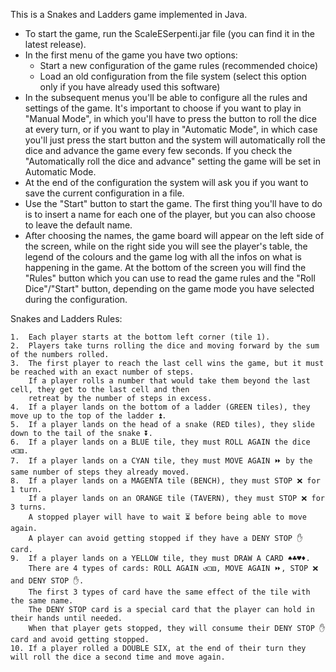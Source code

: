 This is a Snakes and Ladders game implemented in Java.
- To start the game, run the ScaleESerpenti.jar file (you can find it in the latest release).
- In the first menu of the game you have two options:
  - Start a new configuration of the game rules (recommended choice)
  - Load an old configuration from the file system (select this option only if you have already used this software)
- In the subsequent menus you'll be able to configure all the rules and settings of the game.
It's important to choose if you want to play in "Manual Mode", in which you'll have to press the button to roll the dice at every turn, or if you want to
play in "Automatic Mode", in which case you'll just press the start button and the system will automatically roll the dice and advance the game every few seconds.
If you check the "Automatically roll the dice and advance" setting the game will be set in Automatic Mode.
- At the end of the configuration the system will ask you if you want to save the current configuration in a file.
- Use the "Start" button to start the game. The first thing you'll have to do is to insert a name for each one of the player,
but you can also choose to leave the default name.
- After choosing the names, the game board will appear on the left side of the screen, while on the right side you will see the
player's table, the legend of the colours and the game log with all the infos on what is happening in the game.
At the bottom of the screen you will find the "Rules" button which you can use to read the game rules and the "Roll Dice"/"Start" button,
depending on the game mode you have selected during the configuration.

Snakes and Ladders Rules:

    1.  Each player starts at the bottom left corner (tile 1).
    2.  Players take turns rolling the dice and moving forward by the sum of the numbers rolled.
    3.  The first player to reach the last cell wins the game, but it must be reached with an exact number of steps.
        If a player rolls a number that would take them beyond the last cell, they get to the last cell and then
        retreat by the number of steps in excess.
    4.  If a player lands on the bottom of a ladder (GREEN tiles), they move up to the top of the ladder ⏫.
    5.  If a player lands on the head of a snake (RED tiles), they slide down to the tail of the snake ⏬.
    6.  If a player lands on a BLUE tile, they must ROLL AGAIN the dice ↺⚀⚅.
    7.  If a player lands on a CYAN tile, they must MOVE AGAIN ⏩ by the same number of steps they already moved.
    8.  If a player lands on a MAGENTA tile (BENCH), they must STOP ❌ for 1 turn.
        If a player lands on an ORANGE tile (TAVERN), they must STOP ❌ for 3 turns.
        A stopped player will have to wait ⏳ before being able to move again.
        A player can avoid getting stopped if they have a DENY STOP ✋ card.
    9.  If a player lands on a YELLOW tile, they must DRAW A CARD ♠♣♥♦.
        There are 4 types of cards: ROLL AGAIN ↺⚀⚅, MOVE AGAIN ⏩, STOP ❌ and DENY STOP ✋.
        The first 3 types of card have the same effect of the tile with the same name.
        The DENY STOP card is a special card that the player can hold in their hands until needed.
        When that player gets stopped, they will consume their DENY STOP ✋ card and avoid getting stopped.
    10. If a player rolled a DOUBLE SIX, at the end of their turn they will roll the dice a second time and move again.

